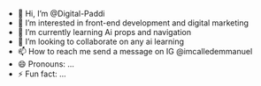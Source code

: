 - 👋 Hi, I’m @Digital-Paddi
- 👀 I’m interested in front-end development and digital marketing
- 🌱 I’m currently learning Ai props and navigation
- 💞️ I’m looking to collaborate on any ai learning
- 📫 How to reach me send a message on IG @imcalledemmanuel
- 😄 Pronouns: ...
- ⚡ Fun fact: ...

<!---
Digital-Paddi/Digital-Paddi is a ✨ special ✨ repository because its `README.md` (this file) appears on your GitHub profile.
You can click the Preview link to take a look at your changes.
--->
